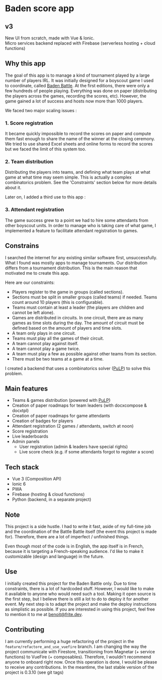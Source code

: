 # Baden score app

## v3

New UI from scratch, made with Vue & Ionic.  
Micro services backend replaced with Firebase (serverless hosting + cloud functions)

## Why this app

The goal of this app is to manage a kind of tournament played by a large number of players IRL. 
It was initially designed for a boyscout game I used to coordinate, called [Baden Battle](https://badenbattle.be/). At the first editions, there were only a few hundreds of people playing. Everything was done on paper (distributing the players across the games, recording the scores, etc). However, the game gained a lot of success and hosts now more than 1000 players. 

We faced two major scaling issues : 

### 1. Score registration

It became quickly impossible to record the scores on paper and compute them fast enough to share the name of the winner at the closing ceremony. We tried to use shared Excel sheets and online forms to record the scores but we faced the limit of this system too. 

### 2. Team distribution
Distributing the players into teams, and defining what team plays at what game at what time may seem simple. This is actually a complex combinatorics problem. See the 'Constraints' section below for more details about it.

Later on, I added a third use to this app :

### 3. Attendant registration
The game success grew to a point we had to hire some attendants from other boyscout units. 
In order to manage who is taking care of what game, I implemented a feature to facilitate attendant registration to games.

## Constrains

I searched the internet for any existing similar software first, unsuccessfully. 
What I found was mostly apps to manage tournaments. Our distribution differs from a tournament distribution. This is the main reason that motivated me to create this app.

Here are our constraints:

- Players register to the game in groups (called sections).
- Sections must be split in smaller groups (called teams) if needed. Teams count around 10 players (this is configurable).
- Teams must contain at least a leader (the players are children and cannot be left alone).
- Games are distributed in circuits. In one circuit, there are as many games as time slots during the day. The amount of circuit must be defined based on the amount of players and time slots. 
- A team only plays in one circuit. 
- Teams must play all the games of their circuit.
- A team cannot play against itself.
- A team cannot play a game twice.
- A team must play a few as possible against other teams from its section.
- There must be two teams at a game at a time.

I created a backend that uses a combinatorics solver ([PuLP](https://coin-or.github.io/pulp/)) to solve this problem.

## Main features

- Teams & games distribution (powered with [PuLP](https://coin-or.github.io/pulp/))
- Creation of paper roadmaps for team leaders (with docxcompose & docxtpl)
- Creation of paper roadmaps for game attendants
- Creation of badges for players
- Attendant registration (2 games / attendants, switch at noon)
- Score registration
- Live leaderboards
- Admin panels
  - User registration (admin & leaders have special rights)
  - Live score check (e.g. if some attendants forgot to register a score)

## Tech stack

- Vue 3 (Composition API)
- Ionic 6
- PWA
- Firebase (hosting & cloud functions)
- Python (backend, in a separate project)

## Note

This project is a side hustle. I had to write it fast, aside of my full-time job and the coordination of the Battle Battle itself (the event this project is made for). Therefore, there are a lot of imperfect / unfinished things.

Even though most of the code is in English, the app itself is in French, because it is targeting a French-speaking audience. I'd like to make it customizable (design and language) in the future. 

## Use

I initially created this project for the Baden Battle only. Due to time constraints, there is a lot of hardcoded stuff. However, I would like to make it available to anyone who would need such a tool. Making it open source is the first step, but I believe there is still a lot to do to deploy it for another event. My next step is to adapt the project and make the deploy instructions as simplistic as possible. If you are interested in using this project, feel free to mention it to me at benoit@frite.dev.

## Contributing

I am currently performing a huge refactoring of the project in the `feature/refactore_and_use_vuefire` branch. I am changing the way the project communicate with Firestore, transitioning from Magnetar (+ service functions) to VueFire (+ composables). Therefore, I wouldn't recommend anyone to onboard right now. Once this operation is done, I would be please to receive any contributions. In the meantime, the last stable version of the project is 0.3.10 (see git tags)
